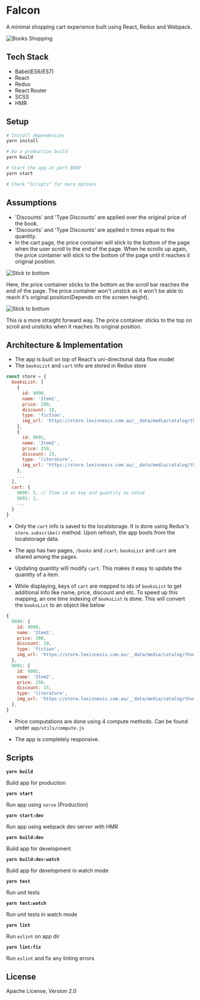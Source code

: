 # Falcon

A minimal shopping cart experience built using React, Redux and Webpack.

![Books Shopping](https://image.ibb.co/cp0J4d/ezgif_com_video_to_gif_2.gif)

## Tech Stack

- Babel(ES6/ES7)
- React
- Redux
- React Router
- SCSS
- HMR

## Setup

```bash
# Install dependencies
yarn install

# Do a production build
yarn build

# Start the app at port 8080
yarn start

# Check "Scripts" for more options
```

## Assumptions

- 'Discounts' and 'Type Discounts' are applied over the original price of the book.
- 'Discounts' and 'Type Discounts' are applied n times equal to the quantity.
- In the cart page, the price container will stick to the bottom of the page when the user scroll to the end of the page. When he scrolls up again, the price container will stick to the bottom of the page until it reaches it original position.

![Stick to bottom](https://image.ibb.co/eYLhxy/ezgif_com_video_to_gif.gif)

Here, the price container sticks to the bottom as the scroll bar reaches the end of the page. The price container won't unstick as it won't be able to reach it's original position(Depends on the screen height).

![Stick to bottom](https://image.ibb.co/fWqCVJ/ezgif_com_video_to_gif_1.gif)

This is a more straight forward way. The price container sticks to the top on scroll and unsticks when it reaches its original position.

## Architecture & Implementation

- The app is built on top of React's uni-directional data flow model
- The `booksList` and `cart` info are stored in Redux store
```javascript
const store = {
  booksList: [
    {
      id: 9090,
      name: 'Item1',
      price: 200,
      discount: 10,
      type: 'fiction',
      img_url: 'https://store.lexisnexis.com.au/__data/media/catalog/thumb//placeholder.jpg'
    },
    {
      id: 9091,
      name: 'Item2',
      price: 250,
      discount: 15,
      type: 'literature',
      img_url: 'https://store.lexisnexis.com.au/__data/media/catalog/thumb//placeholder.jpg'
    },
    ...
  ],
  cart: {
    9090: 5, // Item id as key and quantity as value
    9091: 1,
    ...
  }
}
```
- Only the `cart` info is saved to the localstorage. It is done using Redux's `store.subscribe()` method. Upon refresh, the app boots from the localstorage data.

- The app has two pages, `/books` and `/cart`. `booksList` and `cart` are shared among the pages.

- Updating quantity will modify `cart`. This makes it easy to update the quantity of a item.

- While displaying, keys of `cart` are mapped to ids of `booksList` to get additional info like name, price, discount and etc. To speed up this mapping, an one time indexing of `booksList` is done. This will convert the `booksList` to an object like below
```javascript
{
  9090: {
    id: 9090,
    name: 'Item1',
    price: 200,
    discount: 10,
    type: 'fiction',
    img_url: 'https://store.lexisnexis.com.au/__data/media/catalog/thumb//placeholder.jpg'
  },
  9091: {
    id: 9091,
    name: 'Item2',
    price: 250,
    discount: 15,
    type: 'literature',
    img_url: 'https://store.lexisnexis.com.au/__data/media/catalog/thumb//placeholder.jpg'
  },
}
```
- Price computations are done using 4 compute methods. Can be found under `app/utils/compute.js`

- The app is completely responsive.


## Scripts

**`yarn build`**

Build app for production

**`yarn start`**

Run app using `serve` (Production)

**`yarn start:dev`**

Run app using webpack dev server with HMR

**`yarn build:dev`**

Build app for development

**`yarn build:dev:watch`**

Build app for development in watch mode

**`yarn test`**

Run unit tests

**`yarn test:watch`**

Run unit tests in watch mode

**`yarn lint`**

Run `eslint` on app dir

**`yarn lint:fix`**

Run `eslint` and fix any linting errors


## License

Apache License, Version 2.0
